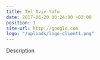 ```yaml
---
title: Tel Aviv-Yafo
date: 2017-06-20 00:24:00 +03:00
position: 1
site-url: http://google.com
logo: "/uploads/logo-client1.png"
---
```


Description